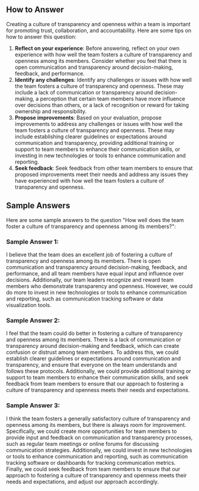 

How to Answer
-------------

Creating a culture of transparency and openness within a team is important for promoting trust, collaboration, and accountability. Here are some tips on how to answer this question:

1. **Reflect on your experience**: Before answering, reflect on your own experience with how well the team fosters a culture of transparency and openness among its members. Consider whether you feel that there is open communication and transparency around decision-making, feedback, and performance.
2. **Identify any challenges**: Identify any challenges or issues with how well the team fosters a culture of transparency and openness. These may include a lack of communication or transparency around decision-making, a perception that certain team members have more influence over decisions than others, or a lack of recognition or reward for taking ownership and responsibility.
3. **Propose improvements**: Based on your evaluation, propose improvements to address any challenges or issues with how well the team fosters a culture of transparency and openness. These may include establishing clearer guidelines or expectations around communication and transparency, providing additional training or support to team members to enhance their communication skills, or investing in new technologies or tools to enhance communication and reporting.
4. **Seek feedback**: Seek feedback from other team members to ensure that proposed improvements meet their needs and address any issues they have experienced with how well the team fosters a culture of transparency and openness.

Sample Answers
--------------

Here are some sample answers to the question "How well does the team foster a culture of transparency and openness among its members?":

### Sample Answer 1:

I believe that the team does an excellent job of fostering a culture of transparency and openness among its members. There is open communication and transparency around decision-making, feedback, and performance, and all team members have equal input and influence over decisions. Additionally, our team leaders recognize and reward team members who demonstrate transparency and openness. However, we could do more to invest in new technologies or tools to enhance communication and reporting, such as communication tracking software or data visualization tools.

### Sample Answer 2:

I feel that the team could do better in fostering a culture of transparency and openness among its members. There is a lack of communication or transparency around decision-making and feedback, which can create confusion or distrust among team members. To address this, we could establish clearer guidelines or expectations around communication and transparency, and ensure that everyone on the team understands and follows these protocols. Additionally, we could provide additional training or support to team members to enhance their communication skills, and seek feedback from team members to ensure that our approach to fostering a culture of transparency and openness meets their needs and expectations.

### Sample Answer 3:

I think the team fosters a generally satisfactory culture of transparency and openness among its members, but there is always room for improvement. Specifically, we could create more opportunities for team members to provide input and feedback on communication and transparency processes, such as regular team meetings or online forums for discussing communication strategies. Additionally, we could invest in new technologies or tools to enhance communication and reporting, such as communication tracking software or dashboards for tracking communication metrics. Finally, we could seek feedback from team members to ensure that our approach to fostering a culture of transparency and openness meets their needs and expectations, and adjust our approach accordingly.
